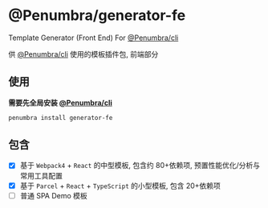# @Penumbra/generator-fe

Template Generator (Front End) For [@Penumbra/cli](https://github.com/linbudu599/Penumbra-Cli)

供 [@Penumbra/cli](https://github.com/linbudu599/Penumbra-Cli) 使用的模板插件包, 前端部分

## 使用

**需要先全局安装 [@Penumbra/cli](https://github.com/linbudu599/Penumbra-Cli)**

```bash
penumbra install generator-fe
```

## 包含

- [x] 基于 `Webpack4` + `React` 的中型模板, 包含约 80+依赖项, 预置性能优化/分析与常用工具配置
- [x] 基于 `Parcel` + `React` + `TypeScript` 的小型模板, 包含 20+依赖项
- [ ] 普通 SPA Demo 模板

